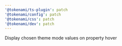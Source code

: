 ```yaml
---
'@tokenami/ts-plugin': patch
'@tokenami/config': patch
'@tokenami/css': patch
'@tokenami/dev': patch
---
```


Display chosen theme mode values on property hover
